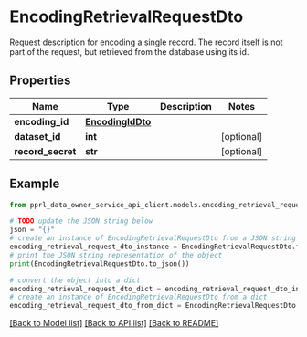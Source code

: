 # EncodingRetrievalRequestDto

Request description for encoding a single record. The record itself is not part of the request, but retrieved from the database using its id.

## Properties

Name | Type | Description | Notes
------------ | ------------- | ------------- | -------------
**encoding_id** | [**EncodingIdDto**](EncodingIdDto.md) |  | 
**dataset_id** | **int** |  | [optional] 
**record_secret** | **str** |  | [optional] 

## Example

```python
from pprl_data_owner_service_api_client.models.encoding_retrieval_request_dto import EncodingRetrievalRequestDto

# TODO update the JSON string below
json = "{}"
# create an instance of EncodingRetrievalRequestDto from a JSON string
encoding_retrieval_request_dto_instance = EncodingRetrievalRequestDto.from_json(json)
# print the JSON string representation of the object
print(EncodingRetrievalRequestDto.to_json())

# convert the object into a dict
encoding_retrieval_request_dto_dict = encoding_retrieval_request_dto_instance.to_dict()
# create an instance of EncodingRetrievalRequestDto from a dict
encoding_retrieval_request_dto_from_dict = EncodingRetrievalRequestDto.from_dict(encoding_retrieval_request_dto_dict)
```
[[Back to Model list]](../README.md#documentation-for-models) [[Back to API list]](../README.md#documentation-for-api-endpoints) [[Back to README]](../README.md)


